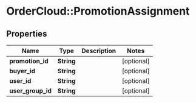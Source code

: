 # OrderCloud::PromotionAssignment

## Properties
Name | Type | Description | Notes
------------ | ------------- | ------------- | -------------
**promotion_id** | **String** |  | [optional] 
**buyer_id** | **String** |  | [optional] 
**user_id** | **String** |  | [optional] 
**user_group_id** | **String** |  | [optional] 



